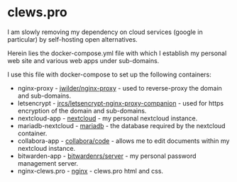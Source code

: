 # clews.pro


I am slowly removing my dependency on cloud services (google in particular) by self-hosting open alternatives.


Herein lies the docker-compose.yml file with which I establish my personal web site and various web apps under sub-domains.

I use this file with docker-compose to set up the following containers:
* nginx-proxy - [jwilder/nginx-proxy](https://hub.docker.com/r/jwilder/nginx-proxy) - used to reverse-proxy the  domain and sub-domains.
* letsencrypt - [jrcs/letsencrypt-nginx-proxy-companion](https://hub.docker.com/r/jrcs/letsencrypt-nginx-proxy-companion) - used for https encryption of the domain and sub-domains.
* nextcloud-app - [nextcloud](https://hub.docker.com/_/nextcloud) - my personal nextcloud instance.
* mariadb-nextcloud - [mariadb](https://hub.docker.com/_/mariadb) - the database required by the nextcloud container.
* collabora-app - [collabora/code](https://hub.docker.com/r/collabora/code) - allows me to edit documents within my nextcloud instance.
* bitwarden-app - [bitwardenrs/server](https://hub.docker.com/r/bitwardenrs/server) - my personal password management server.
* nginx-clews.pro - [nginx](https://hub.docker.com/_/nginx) - clews.pro html and css.
